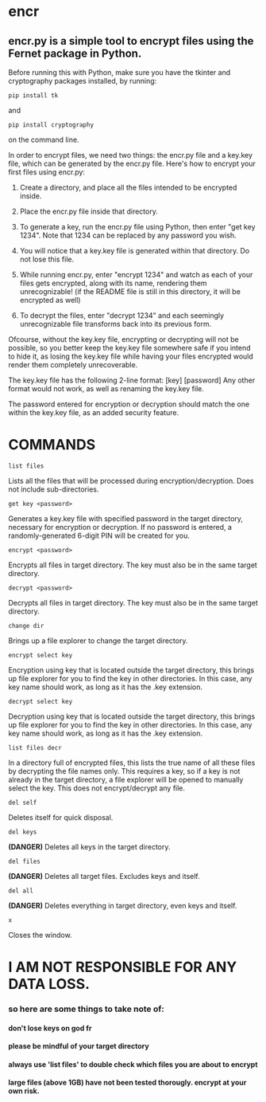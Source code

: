 # encr
## encr.py is a simple tool to encrypt files using the Fernet package in Python.
Before running this with Python, make sure you have the tkinter and cryptography packages installed, by running: 
```
pip install tk 
``` 
and 
```
pip install cryptography 
```
on the command line.

In order to encrypt files, we need two things: the encr.py file and a key.key file, which can be generated by the encr.py file. Here's how to encrypt your first files using encr.py:

1) Create a directory, and place all the files intended to be encrypted inside.

2) Place the encr.py file inside that directory.

3) To generate a key, run the encr.py file using Python, then enter "get key 1234". Note that 1234 can be replaced by any password you wish.

4) You will notice that a key.key file is generated within that directory. Do not lose this file.

5) While running encr.py, enter "encrypt 1234" and watch as each of your files gets encrypted, along with its name, rendering them unrecognizable! (if the README file is still in this directory, it will be encrypted as well)

6) To decrypt the files, enter "decrypt 1234" and each seemingly unrecognizable file transforms back into its previous form.

Ofcourse, without the key.key file, encrypting or decrypting will not be possible, so you better keep the key.key file somewhere safe if you intend to hide it, as losing the key.key file while having your files encrypted would render them completely unrecoverable. 

The key.key file has the following 2-line format:
[key]
[password]
Any other format would not work, as well as renaming the key.key file.

The password entered for encryption or decryption should match the one within the key.key file, as an added security feature.

# COMMANDS
``` 
list files
```
Lists all the files that will be processed during encryption/decryption. Does not include sub-directories.
```
get key <password>
```
Generates a key.key file with specified password in the target directory, necessary for encryption or decryption. If no password is entered, a randomly-generated 6-digit PIN will be created for you.
```
encrypt <password>
```
Encrypts all files in target directory. The key must also be in the same target directory.
```
decrypt <password>
```
Decrypts all files in target directory. The key must also be in the same target directory.
```
change dir
```
Brings up a file explorer to change the target directory.
```
encrypt select key
```
Encryption using key that is located outside the target directory, this brings up file explorer for you to find the key in other directories. In this case, any key name should work, as long as it has the .key extension.
```
decrypt select key
```
Decryption using key that is located outside the target directory, this brings up file explorer for you to find the key in other directories. In this case, any key name should work, as long as it has the .key extension.
``` 
list files decr
```
In a directory full of encrypted files, this lists the true name of all these files by decrypting the file names only. This requires a key, so if a key is not already in the target directory, a file explorer will be opened to manually select the key. This does not encrypt/decrypt any file.
```
del self
```
Deletes itself for quick disposal.
```
del keys
```
**(DANGER)** Deletes all keys in the target directory.
```
del files
```
**(DANGER)** Deletes all target files. Excludes keys and itself.
```
del all
```
**(DANGER)** Deletes everything in target directory, even keys and itself.
```
x
```
Closes the window.

# I AM NOT RESPONSIBLE FOR ANY DATA LOSS.
### so here are some things to take note of:
#### don't lose keys on god fr
#### please be mindful of your target directory
#### always use 'list files' to double check which files you are about to encrypt
#### large files (above 1GB) have not been tested thorougly. encrypt at your own risk.
